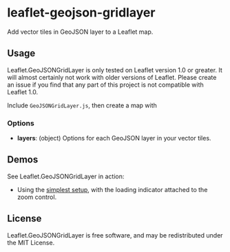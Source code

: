 leaflet-geojson-gridlayer
=========================

Add vector tiles in GeoJSON layer to a Leaflet map.

## Usage

Leaflet.GeoJSONGridLayer is only tested on Leaflet version 1.0 or greater. It will almost certainly not work with older versions of Leaflet.  Please create an issue if you find that any part of this project is not compatible with Leaflet 1.0.

Include `GeoJSONGridLayer.js`, then create a map with

### Options

 - **layers**: (object) Options for each GeoJSON layer in your vector tiles.

## Demos

See Leaflet.GeoJSONGridLayer in action:

 - Using the [simplest setup][simple], with the loading indicator attached to the zoom control.


## License

Leaflet.GeoJSONGridLayer is free software, and may be redistributed under the MIT License.


 [Leaflet]: https://github.com/Leaflet/Leaflet
 [simple]: http://ebrelsford.github.io/Leaflet.GeoJSONGridLayer/simple.html
